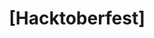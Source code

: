 ---
name: Hacktoberfest
about: Hacktoberfest in Ado-Ekiti
title: "[Hacktoberfest]"
labels: hacktoberfest-accepted
assignees: emmanuelJet
---